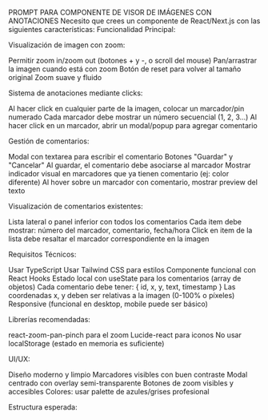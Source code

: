 PROMPT PARA COMPONENTE DE VISOR DE IMÁGENES CON ANOTACIONES
Necesito que crees un componente de React/Next.js con las siguientes características:
Funcionalidad Principal:

Visualización de imagen con zoom:

Permitir zoom in/zoom out (botones + y -, o scroll del mouse)
Pan/arrastrar la imagen cuando está con zoom
Botón de reset para volver al tamaño original
Zoom suave y fluido


Sistema de anotaciones mediante clicks:

Al hacer click en cualquier parte de la imagen, colocar un marcador/pin numerado
Cada marcador debe mostrar un número secuencial (1, 2, 3...)
Al hacer click en un marcador, abrir un modal/popup para agregar comentario


Gestión de comentarios:

Modal con textarea para escribir el comentario
Botones "Guardar" y "Cancelar"
Al guardar, el comentario debe asociarse al marcador
Mostrar indicador visual en marcadores que ya tienen comentario (ej: color diferente)
Al hover sobre un marcador con comentario, mostrar preview del texto


Visualización de comentarios existentes:

Lista lateral o panel inferior con todos los comentarios
Cada item debe mostrar: número del marcador, comentario, fecha/hora
Click en item de la lista debe resaltar el marcador correspondiente en la imagen



Requisitos Técnicos:

Usar TypeScript
Usar Tailwind CSS para estilos
Componente funcional con React Hooks
Estado local con useState para los comentarios (array de objetos)
Cada comentario debe tener: { id, x, y, text, timestamp }
Las coordenadas x, y deben ser relativas a la imagen (0-100% o píxeles)
Responsive (funcional en desktop, mobile puede ser básico)

Librerías recomendadas:

react-zoom-pan-pinch para el zoom
Lucide-react para iconos
No usar localStorage (estado en memoria es suficiente)

UI/UX:

Diseño moderno y limpio
Marcadores visibles con buen contraste
Modal centrado con overlay semi-transparente
Botones de zoom visibles y accesibles
Colores: usar palette de azules/grises profesional

Estructura esperada:
